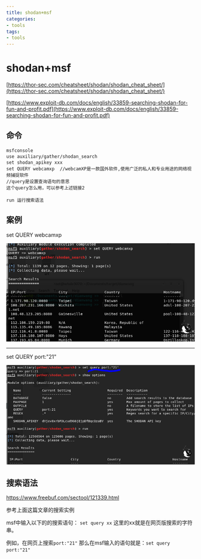 ```yaml
---
title: shodan+msf
categories:
- tools
tags:
- tools
---
```

shodan+msf
===

[https://thor-sec.com/cheatsheet/shodan/shodan_cheat_sheet/](https://thor-sec.com/cheatsheet/shodan/shodan_cheat_sheet/)

[https://www.exploit-db.com/docs/english/33859-searching-shodan-for-fun-and-profit.pdf](https://www.exploit-db.com/docs/english/33859-searching-shodan-for-fun-and-profit.pdf)

## 命令
```
msfconsole
use auxiliary/gather/shodan_search
set shodan_apikey xxx
set QUERY webcamxp  //webcamXP是一款国外软件,使用广泛的私人和专业用途的网络视频捕捉软件
//query是设置查询语句的意思
这个query怎么用，可以参考上述链接2

run 运行搜索语法
```
## 案例
set QUERY webcamxp

![2](https://raw.githubusercontent.com/Whale3070/Whale3070.github.io/master/images/08-07-04/2.PNG)

---

set QUERY port:"21"


![3](https://raw.githubusercontent.com/Whale3070/Whale3070.github.io/master/images/08-07-04/3.PNG)

## 搜索语法
https://www.freebuf.com/sectool/121339.html

参考上面这篇文章的搜索实例

msf中输入以下的的搜索语句：
`set query xx`
这里的xx就是在网页版搜索的字符串。

例如，在网页上搜索`port:"21"`
那么在msf输入的语句就是：`set query port:"21"`



